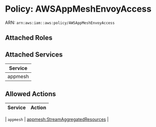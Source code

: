 # Policy: AWSAppMeshEnvoyAccess

ARN: `arn:aws:iam::aws:policy/AWSAppMeshEnvoyAccess`

## Attached Roles

## Attached Services

| Service |
|---------|
| appmesh |

## Allowed Actions

| Service | Action |
|:-------:|--------|

| `appmesh` | [appmesh:StreamAggregatedResources](../actions.md#appmesh:streamaggregatedresources) |
